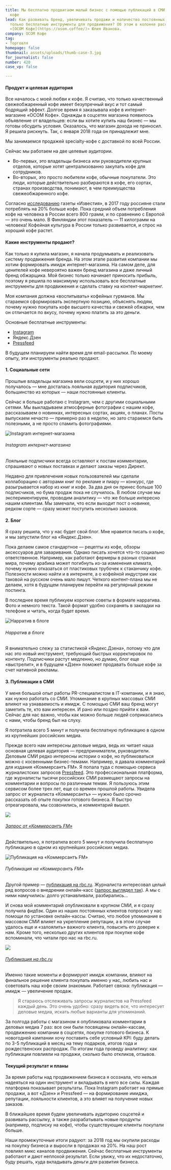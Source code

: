 ```yaml
---
title: Мы бесплатно продвигаем малый бизнес с помощью публикаций в СМИ. Опыт интернет-магазина
  кофе
lead: Как развивать бренд, увеличивать продажи и количество постоянных клиентов, используя
  только бесплатные инструменты для продвижения? Об этом в колонке рассказывает владелица
  «[ОСОМ Кофе](https://osom.coffee/)» Юлия Иванова.
company: ОСОМ Кофе
tag:
- Торговля
homepage: false
thumbnail: assets/uploads/thumb-case-3.jpg
for_journalist: false
number: 420
case_vp: false

---
```

#### Продукт и целевая аудитория

Все началось с моей любви к кофе. Я считаю, что только качественный свежеобжаренный кофе имеет безупречный вкус и тот самый бодрящий эффект. Долгое время я заказывала кофе в интернет-магазине «ОСОМ Кофе». Однажды в соцсетях магазина появилось объявление от владельцев: если вы хотите купить наш бизнес — мы готовы обсудить условия. Оказалось, что магазин дохода не приносил. Я решила рискнуть. Так, с января 2018 года он принадлежит мне.

Мы занимаемся продажей specialty-кофе с доставкой по всей России.

Сейчас мы работаем на две целевые аудитории.

* Во-первых, это владельцы бизнеса или руководители крупных отделов, которые хотят централизованно закупать кофе для сотрудников.
* Во-вторых, это просто любители кофе, обычные покупатели. Это люди, которые действительно разбираются в кофе, его сортах, странах производства, понимают, в чем преимущества свежеобжаренного кофе.

Согласно [исследованию](https://iz.ru/654393/roksana-avetisian/rossiiane-perekhodiat-s-chaia-na-kofe) газеты «Известия», в 2017 году россияне стали потреблять на 20% больше кофе. Пока средний объем потребления кофе на человека в России всего 800 грамм, и по сравнению с Европой — это очень мало. В Финляндии этот показатель — 11 килограмм на человека! Кофейная культура в России только развивается, и спрос на хороший кофе растет.

#### Какие инструменты продают?

Как только я купила магазин, я начала продумывать и реализовать систему продвижения бренда. На этом этапе развития компании мы хотим формировать имидж интернет-магазина. На самом деле, для ценителей кофе невероятно важен бренд магазина и даже личный бренд обжарщика. Мой бизнес только начинает приносить прибыль, поэтому я решила по максимуму использовать все бесплатные инструменты для продвижения и сделать ставку на контент-маркетинг.

Моя компания должна «воспитывать» кофейных гурманов. Мы стараемся сформировать экспертную позицию, объяснять людям, почему нужно покупать кофе высшего качества и свежей обжарки, чем он отличается по вкусу, почему нужно платить за это деньги.

Основные бесплатные инструменты:

* [Instagram](https://www.instagram.com/osomcoffee/)
* Яндекс.Дзен
* [Pressfeed](https://pressfeed.ru/)

В будущем планируем найти время для email-рассылки. По моему опыту, эти инструменты реально продают.

#### 1. Социальные сети

Прошлые владельцы магазина вели соцсети, и у них хорошо получалось — мне досталась лояльная аудитория подписчиков, большинство из которых — наши постоянные клиенты.

Сейчас я больше работаю с Instagram, чем с другими социальными сетями. Мы выкладываем атмосферные фотографии с нашим кофе, рассказываем о новинках, интересных сортах, акциях, о планах. Посты выпускаем нечасто — примерно раз в неделю, но зато стараемся быть полезными, а не просто спамить фотографиями.

![Instagram интернет-магазина](https://rb.ru/media/thumb/2018-08-06_10-44-07.png.700x518_q95.jpg)

###### Instagram интернет-магазина

Лояльные подписчики всегда оставляют к постам комментарии, спрашивают о новых поставках и делают заказы через Директ.

Недавно для привлечения новых пользователей мы сделали коллаборацию с авторами книг по рекламе и пиару — конкурс, где разыгрывается набор из книг и кофе. За два дня он принес больше 100 подписчиков, но бума продаж пока не случилось. В любом случае мы экспериментируем, проводим аналитику — что же больше интересно нашим клиентам. Мы замечали, что если выходит пост о новинке, редком сорте — сразу может поступить несколько заказов.

#### 2. Блог

Я сразу решила, что у нас будет свой блог. Мне нравится писать о кофе, и мы запустили блог на «Яндекс.Дзен».

Пока делаем самое стандартное — рецепты из кофе, обзоры аксессуаров для заваривания. Однако писать хочется что-то социально ответственное. Например, как работают фермеры в разных странах мира, почему арабика может погибнуть из-за изменения климата, почему нужно отказаться от пластиковых трубочек к стаканчику кофе. Полезности можно найти и в интернете, а о кофейной индустрии как таковой на русском очень мало пишут. Четкого контент-плана мы не делаем, хотя в будущем планируем перейти на регулярный режим постинга.

В последнее время публикуем короткие советы в формате нарратива. Фото и немного текста. Такой формат удобно сохранять в закладки на телефоне и читать, когда будет время.

![Нарратив в блоге](https://rb.ru/media/thumb/tjr6wk8fafc_uiqzNFH.jpg.600x543_q95.jpg)

###### Нарратив в блоге

Я внимательно слежу за статистикой «Яндекс.Дзена», потому что для нас это новый инструмент, требующий быстрых корректировок по контенту. Подписчики растут медленно, но думаю, блог еще «выстрелит», и в будущем «Дзен» поможет продавать больше кофе за счет нативной рекламы.

#### 3. Публикации в СМИ

У меня большой опыт работы PR-специалистом в IT-компании, и я знаю, как нужно работать со СМИ. Упоминание в крупных массовых СМИ влияют на узнаваемость и имидж. С помощью СМИ ваш бренд могут заметить те, кто вам интересен. И рано или поздно прийти к вам. Сейчас для нас важно, чтобы как можно больше людей соприкасались с нами, чтобы бренд был на слуху.

Я потратила всего 5 минут и получила бесплатную публикацию в одном из крупнейших российских медиа.

Прежде всего нам интересны деловые медиа, ведь их читает наша основная целевая аудитория — предприниматели, руководители. Деловым СМИ редко интересны истории о кофе, но публиковаться можно с косвенными бизнес-темами. Например, я давала комментарий для издания «Коммерсантъ FM». Я попала туда с помощью сервиса журналистских запросов [Pressfeed](https://pressfeed.ru/). Это профессиональная платформа, где журналисты тысячи российских СМИ размещают запросы на комментарии и вопросы по различным темам. Я пользуюсь этим сервисом более трех лет, еще со времен прошлой работы. Увидела запрос от журналиста «Коммерсантъ» — нужно было срочно рассказать об опыте покупки готового бизнеса. Я быстро отреагировала, мы созвонились, и комментарий вышел.

![](../assets/uploads/kofe_kommersant.jpg)

###### [Запрос от «Коммерсантъ FM»](https://pressfeed.ru/query/40193)

Действительно, я потратила всего 5 минут и получила бесплатную публикацию в одном из крупнейших российских медиа.

![Публикация на «Коммерсантъ FM»](https://rb.ru/media/upload_tmp/2018/2018-08-09_14-09-19.png)

###### Публикация на «Коммерсантъ FM»

Другой пример — [публикация на rbc.ru](https://www.rbc.ru/own_business/30/06/2018/5b35ff679a7947a89520dae2). Журналиста интересовал целый ряд вопросов о внедрении онлайн-касс ([запрос выглядел так](https://pressfeed.ru/query/44779)). А мы с ними намучились: долго устанавливали, разбирались…

И снова мой комментарий опубликовали в крупном СМИ, и я сразу получила фидбэк. Один из наших постоянных клиентов попросил у нас помощи по установке онлайн-кассы. Считаю, что любое упоминание в массовом СМИ влияет на укрепление репутации, а в этом случае удалось еще и «залоялить» важного клиента, повысить его доверие к нам. Кроме того, несколько других клиентов при покупке кофе вспоминали, что читали про нас на rbc.ru.

![](../assets/uploads/rbk_osom.jpg)

###### [Публикация на rbc.ru](https://www.rbc.ru/own_business/30/06/2018/5b35ff679a7947a89520dae2)

Именно такие моменты и формируют имидж компании, влияют на финальное решение клиента покупать именно у нас, любить нас и советовать наш кофе своим знакомым. Работает связка: публикация — имидж — увеличение продаж.

> Я стараюсь отслеживать запросы журналистов на Pressfeed каждый день. Это очень удобно: сразу видеть все, что интересует деловые медиа, искать любые варианты для упоминаний.

За полгода работы с магазином я опубликовала комментарии в деловых медиа 7 раз: все они были посвящены онлайн-кассам, продвижению компании в соцсетях, покупке готового бизнеса. К новогодней кампании хочу поставить себе условный KPI: буду делать по 3-5 публикаций в месяц на тему подарков, итогов года и рождественских распродаж. По итогам года проведу аналитику: как публикации повлияли на продажи, сколько было откликов, отзывов.

#### Текущий результат и планы

За время работы над продвижением бизнеса я осознала, что нельзя надеяться на один инструмент и вкладывать в него все силы. Каждая платформа показывает результаты. Пока Instagram работает на прямые продажи, а вот «Дзен» и Pressfeed — на формирование имиджа, репутации, лояльности клиентов, а это влияет на получение новых заказов.

В ближайшее время будем увеличивать аудиторию соцсетей и развивать рассылку, а также разрабатывать новые продукты (например, подписку на кофе), чтобы существующие клиенты покупали больше.

Наши промежуточные итоги радуют: за 2018 год мы окупили расходы на покупку бизнеса и выросли в продажах на 20%. На наш рост повлиял микс каналов продвижения. Сейчас бесплатные инструменты работают и дают неплохой результат. Если увижу, что их недостаточно, буду решать, куда вкладывать деньги для развития бизнеса.
